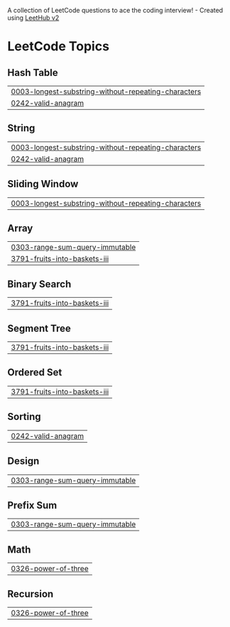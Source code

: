 A collection of LeetCode questions to ace the coding interview! - Created using [LeetHub v2](https://github.com/arunbhardwaj/LeetHub-2.0)
<!---LeetCode Topics Start-->
# LeetCode Topics
## Hash Table
|  |
| ------- |
| [0003-longest-substring-without-repeating-characters](https://github.com/Lakshana-V/Leetcode-Solutions/tree/master/0003-longest-substring-without-repeating-characters) |
| [0242-valid-anagram](https://github.com/Lakshana-V/Leetcode-Solutions/tree/master/0242-valid-anagram) |
## String
|  |
| ------- |
| [0003-longest-substring-without-repeating-characters](https://github.com/Lakshana-V/Leetcode-Solutions/tree/master/0003-longest-substring-without-repeating-characters) |
| [0242-valid-anagram](https://github.com/Lakshana-V/Leetcode-Solutions/tree/master/0242-valid-anagram) |
## Sliding Window
|  |
| ------- |
| [0003-longest-substring-without-repeating-characters](https://github.com/Lakshana-V/Leetcode-Solutions/tree/master/0003-longest-substring-without-repeating-characters) |
## Array
|  |
| ------- |
| [0303-range-sum-query-immutable](https://github.com/Lakshana-V/Leetcode-Solutions/tree/master/0303-range-sum-query-immutable) |
| [3791-fruits-into-baskets-iii](https://github.com/Lakshana-V/Leetcode-Solutions/tree/master/3791-fruits-into-baskets-iii) |
## Binary Search
|  |
| ------- |
| [3791-fruits-into-baskets-iii](https://github.com/Lakshana-V/Leetcode-Solutions/tree/master/3791-fruits-into-baskets-iii) |
## Segment Tree
|  |
| ------- |
| [3791-fruits-into-baskets-iii](https://github.com/Lakshana-V/Leetcode-Solutions/tree/master/3791-fruits-into-baskets-iii) |
## Ordered Set
|  |
| ------- |
| [3791-fruits-into-baskets-iii](https://github.com/Lakshana-V/Leetcode-Solutions/tree/master/3791-fruits-into-baskets-iii) |
## Sorting
|  |
| ------- |
| [0242-valid-anagram](https://github.com/Lakshana-V/Leetcode-Solutions/tree/master/0242-valid-anagram) |
## Design
|  |
| ------- |
| [0303-range-sum-query-immutable](https://github.com/Lakshana-V/Leetcode-Solutions/tree/master/0303-range-sum-query-immutable) |
## Prefix Sum
|  |
| ------- |
| [0303-range-sum-query-immutable](https://github.com/Lakshana-V/Leetcode-Solutions/tree/master/0303-range-sum-query-immutable) |
## Math
|  |
| ------- |
| [0326-power-of-three](https://github.com/Lakshana-V/Leetcode-Solutions/tree/master/0326-power-of-three) |
## Recursion
|  |
| ------- |
| [0326-power-of-three](https://github.com/Lakshana-V/Leetcode-Solutions/tree/master/0326-power-of-three) |
<!---LeetCode Topics End-->